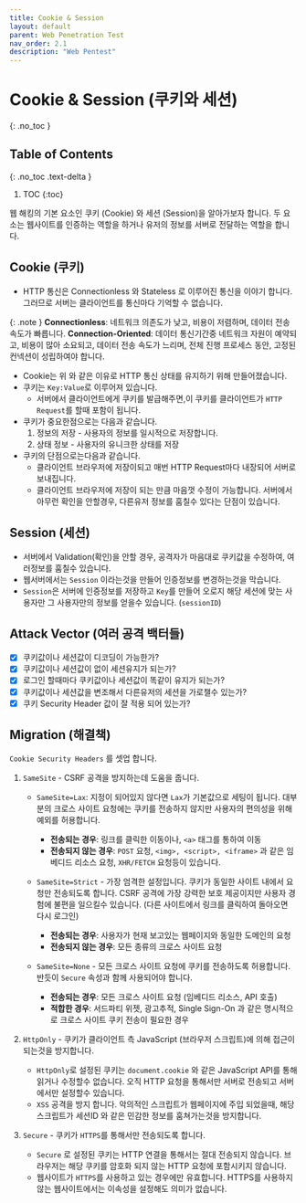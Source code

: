 ```yaml
---
title: Cookie & Session
layout: default
parent: Web Penetration Test
nav_order: 2.1
description: "Web Pentest"
---
```


# Cookie & Session (쿠키와 세션)

{: .no_toc }

## Table of Contents
{: .no_toc .text-delta }

1. TOC
{:toc}


웹 해킹의 기본 요소인 쿠키 (Cookie) 와 세션 (Session)을 알아가보자 합니다. 두 요소는 웹사이트를 인증하는 역할을 하거나 유저의 정보를 서버로 전달하는 역할을 합니다.

## Cookie (쿠키)
- HTTP 통신은 Connectionless 와 Stateless 로 이루어진 통신을 이야기 합니다. 그러므로 서버는 클라이언트를 통신마다 기억할 수 없습니다.

{: .note }
**Connectionless**: 네트워크 의존도가 낮고, 비용이 저렴하며, 데이터 전송 속도가 빠릅니다.
**Connection-Oriented**: 데이터 통신기간중 네트워크 자원이 예약되고, 비용이 많아 소요되고, 데이터 전송 속도가 느리며, 전체 진행 프로세스 동안, 고정된 컨넥션이 성립하여야 합니다.

- Cookie는 위 와 같은 이유로 HTTP 통신 상태를 유지하기 위해 만들어졌습니다. 
- 쿠키는 `Key:Value`로 이루어져 있습니다. 
    - 서버에서 클라이언트에게 쿠키를 발급해주면,이 쿠키를 클라이언트가 `HTTP Request`를 할때 포함이 됩니다. 
- 쿠키가 중요한점으로는 다음과 같습니다.
    1. 정보의 저장 - 사용자의 정보를 일시적으로 저장합니다.
    2. 상태 정보 - 사용자의 유니크한 상태를 저장
- 쿠키의 단점으로는다음과 같습니다.
    - 클라이언트 브라우저에 저장이되고 매번 HTTP Request마다 내장되어 서버로 보내집니다.
    - 클라이언트 브라우저에 저장이 되는 만큼 마음껏 수정이 가능합니다. 서버에서 아무런 확인을 안할경우, 다른유저 정보를 훔칠수 있다는 단점이 있습니다.

## Session (세션)
- 서버에서 Validation(확인)을 안할 경우, 공격자가 마음대로 쿠키값을 수정하여, 여러정보를 훔칠수 있습니다.
- 웹서버에서는 `Session` 이라는것을 만들어 인증정보를 변경하는것을 막습니다.
- `Session`은 서버에 인증정보를 저장하고 `Key`를 만들어 오로지 해당 세션에 맞는 사용자만 그 사용자만의 정보를 얻을수 있습니다. (`sessionID`)

## Attack Vector (여러 공격 백터들)

- [x] 쿠키값이나 세션값이 디코딩이 가능한가?
- [x] 쿠키값이나 세션값이 없이 세션유지가 되는가?
- [x] 로그인 할때마다 쿠키값이나 세션값이 똑같이 유지가 되는가?
- [x] 쿠키값이나 세션값을 변조해서 다른유저의 세션을 가로챌수 있는가?
- [x] 쿠키 Security Header 값이 잘 적용 되어 있는가?

## Migration (해결책)

`Cookie Security Headers` 를 셋업 합니다. 

1. `SameSite` - CSRF 공격을 방지하는데 도움을 줍니다.
    - `SameSite=Lax`: 지정이 되어있지 않다면 `Lax`가 기본값으로 세팅이 됩니다. 대부분의 크로스 사이트 요청에는 쿠키를 전송하지 않지만 사용자의 편의성을 위해 예외를 허용합니다.
        - **전송되는 경우**: 링크를 클릭한 이동이나, `<a>` 태그를 통하여 이동
        - **전송되지 않는 경우**: `POST` 요청, `<img>, <script>, <iframe>` 과 같은 임베디드 리소스 요청, `XHR/FETCH` 요청등이 있습니다.

    - `SameSite=Strict` - 가장 엄격한 설정입니다. 쿠키가 동일한 사이트 내에서 요청만 전송되도록 합니다. CSRF 공격에 가장 강력한 보호 제공이지만 사용자 경험에 불편을 일으킬수 있습니다. (다른 사이트에서 링크를 클릭하여 돌아오면 다시 로그인)
        - **전송되는 경우**: 사용자가 현재 보고있는 웹페이지와 동일한 도메인의 요청
        - **전송되지 않는 경우**: 모든 종류의 크로스 사이트 요청 
    - `SameSite=None` - 모든 크로스 사이트 요청에 쿠키를 전송하도록 허용합니다. 반듯이 `Secure` 속성과 함께 사용되어야 합니다.
        - **전송되는 경우**: 모든 크로스 사이트 요청 (임베디드 리소스, API 호출)
        - **적합한 경우**: 서드파티 위젯, 광고추적, Single Sign-On 과 같은 명시적으로 크로스 사이트 쿠키 전송이 필요한 경우

2. `HttpOnly` - 쿠키가 클라이언트 측 JavaScript (브라우저 스크립트)에 의해 접근이 되는것을 방지합니다. 
    - `HttpOnly`로 설정된 쿠키는 `document.cookie` 와 같은 JavaScript API를 통해 읽거나 수정할수 없습니다. 오직 HTTP 요청을 통해서만 서버로 전송되고 서버에서만 설정할수 있습니다.
    - `XSS` 공격을 방지 합니다. 악의적인 스크립트가 웹페이지에 주입 되었을때, 해당 스크립트가 세션ID 와 같은 민감한 정보를 훔쳐가는것을 방지합니다.

3. `Secure` - 쿠키가 `HTTPS`를 통해서만 전송되도록 합니다.
    - `Secure` 로 설정된 쿠키는 HTTP 연결을 통해서는 절대 전송되지 않습니다. 브라우저는 해당 쿠키를 암호화 되지 않는 HTTP 요청에 포함시키지 않습니다.
    - 웹사이트가 `HTTPS`를 사용하고 있는 경우에만 유효합니다. HTTPS를 사용하지 않는 웹사이트에서는 이속성을 설정해도 의미가 없습니다. 